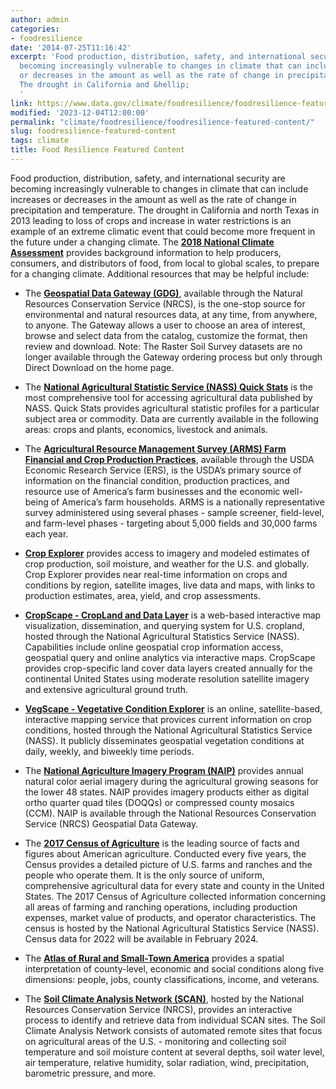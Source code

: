 ```yaml
---
author: admin
categories:
- foodresilience
date: '2014-07-25T11:16:42'
excerpt: 'Food production, distribution, safety, and international security are
  becoming increasingly vulnerable to changes in climate that can include increases
  or decreases in the amount as well as the rate of change in precipitation and temperature.
  The drought in California and &hellip;
  '
link: https://www.data.gov/climate/foodresilience/foodresilience-featured-content
modified: '2023-12-04T12:00:00'
permalink: "climate/foodresilience/foodresilience-featured-content/"
slug: foodresilience-featured-content
tags: climate
title: Food Resilience Featured Content
---
```


Food production, distribution, safety, and international security are becoming increasingly vulnerable to changes in climate that can include increases or decreases in the amount as well as the rate of change in precipitation and temperature. The drought in California and north Texas in 2013 leading to loss of crops and increase in water restrictions is an example of an extreme climatic event that could become more frequent in the future under a changing climate. The **[2018 National Climate Assessment](https://nca2018.globalchange.gov/chapter/10/)** provides background information to help producers, consumers, and distributors of food, from local to global scales, to prepare for a changing climate. Additional resources that may be helpful include:

* The **[Geospatial Data Gateway (GDG)](https://datagateway.nrcs.usda.gov/)**, available through the Natural Resources Conservation Service (NRCS), is the one-stop source for environmental and natural resources data, at any time, from anywhere, to anyone. The Gateway allows a user to choose an area of interest, browse and select data from the catalog, customize the format, then review and download. Note: The Raster Soil Survey datasets are no longer available through the Gateway ordering process but only through Direct Download on the home page.

* The **[National Agricultural Statistic Service (NASS) Quick Stats](https://www.nass.usda.gov/Quick_Stats/)** is the most comprehensive tool for accessing agricultural data published by NASS. Quick Stats provides agricultural statistic profiles for a particular subject area or commodity. Data are currently available in the following areas: crops and plants, economics, livestock and animals.

* The **[Agricultural Resource Management Survey (ARMS) Farm Financial and Crop Production Practices](https://ers.usda.gov/data-products/arms-farm-financial-and-crop-production-practices.aspx)**, available through the USDA Economic Research Service (ERS), is the USDA’s primary source of information on the financial condition, production practices, and resource use of America’s farm businesses and the economic well-being of America’s farm households. ARMS is a nationally representative survey administered using several phases - sample screener, field-level, and farm-level phases - targeting about 5,000 fields and 30,000 farms each year.

* **[Crop Explorer](https://ipad.fas.usda.gov/cropexplorer/Default.aspx)** provides access to imagery and modeled estimates of crop production, soil moisture, and weather for the U.S. and globally. Crop Explorer provides near real-time information on crops and conditions by region, satellite images, live data and maps, with links to production estimates, area, yield, and crop assessments.

* **[CropScape - CropLand and Data Layer](https://nassgeodata.gmu.edu/CropScape/)** is a web-based interactive map visualization, dissemination, and querying system for U.S. cropland, hosted through the National Agricultural Statistics Service (NASS). Capabilities include online geospatial crop information access, geospatial query and online analytics via interactive maps. CropScape provides crop-specific land cover data layers created annually for the continental United States using moderate resolution satellite imagery and extensive agricultural ground truth.

* **[VegScape - Vegetative Condition Explorer](https://nassgeo.csiss.gmu.edu/VegScape/)** is an online, satellite-based, interactive mapping service that provices current information on crop conditions, hosted through the National Agricultural Statistics Service (NASS). It publicly disseminates geospatial vegetation conditions at daily, weekly, and biweekly time periods.

* The **[National Agriculture Imagery Program (NAIP)](https://datagateway.nrcs.usda.gov/GDGHome_DirectDownLoad.aspx)** provides annual natural color aerial imagery during the agricultural growing seasons for the lower 48 states. NAIP provides imagery products either as digital ortho quarter quad tiles (DOQQs) or compressed county mosaics (CCM). NAIP is available through the National Resources Conservation Service (NRCS) Geospatial Data Gateway.

* The **[2017 Census of Agriculture](https://www.nass.usda.gov/AgCensus//)** is the leading source of facts and figures about American agriculture. Conducted every five years, the Census provides a detailed picture of U.S. farms and ranches and the people who operate them. It is the only source of uniform, comprehensive agricultural data for every state and county in the United States. The 2017 Census of Agriculture collected information concerning all areas of farming and ranching operations, including production expenses, market value of products, and operator characteristics. The census is hosted by the National Agricultural Statistics Service (NASS). Census data for 2022 will be available in February 2024.

* The **[Atlas of Rural and Small-Town America](https://www.ers.usda.gov/data-products/atlas-of-rural-and-small-town-america/go-to-the-atlas.aspx)** provides a spatial interpretation of county-level, economic and social conditions along five dimensions: people, jobs, county classifications, income, and veterans.

* The **[Soil Climate Analysis Network (SCAN)](https://nwcc-apps.sc.egov.usda.gov/imap)**, hosted by the National Resources Conservation Service (NRCS), provides an interactive process to identify and retrieve data from individual SCAN sites. The Soil Climate Analysis Network consists of automated remote sites that focus on agricultural areas of the U.S. - monitoring and collecting soil temperature and soil moisture content at several depths, soil water level, air temperature, relative humidity, solar radiation, wind, precipitation, barometric pressure, and more.